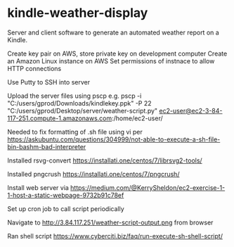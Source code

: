 # kindle-weather-display
Server and client software to generate an automated weather report on a Kindle.

Create key pair on AWS, store private key on development computer
Create an Amazon Linux instance on AWS
Set permissions of instnace to allow HTTP connections

Use Putty to SSH into server

Upload the server files using pscp e.g. pscp -i "C:/users/gprod/Downloads/kindlekey.ppk" -P 22 "C:/users/gprod/Desktop/server/weather-script.py" ec2-user@ec2-3-84-117-251.compute-1.amazonaws.com:/home/ec2-user/

Needed to fix formatting of .sh file using vi per https://askubuntu.com/questions/304999/not-able-to-execute-a-sh-file-bin-bashm-bad-interpreter

Installed rsvg-convert https://installati.one/centos/7/librsvg2-tools/

Installed pngcrush https://installati.one/centos/7/pngcrush/

Install web server via https://medium.com/@KerrySheldon/ec2-exercise-1-1-host-a-static-webpage-9732b91c78ef

Set up cron job to call script periodically

Navigate to http://3.84.117.251/weather-script-output.png from browser

Ran shell script https://www.cyberciti.biz/faq/run-execute-sh-shell-script/
